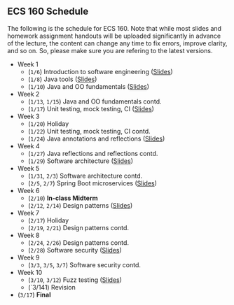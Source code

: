 ## ECS 160 Schedule

The following is the schedule for ECS 160. Note that while most slides and homework assignment handouts
will be uploaded significantly in
advance of the lecture, the content can change any time to fix errors, improve clarity, and so on. So, please
make sure you are refering to the latest versions.


- Week 1
  - (`1/6`) Introduction to software engineering ([Slides](slides/1_logistics_and_course_introduction.pptx))
  - (`1/8`) Java tools ([Slides](slides/2_java_tools_intellij_maven.pptx))
  - (`1/10`) Java and OO fundamentals ([Slides](slides/3_object_oriented_fundamentals.pptx))
- Week 2
  - (`1/13`, `1/15`) Java and OO fundamentals contd.
  - (`1/17`) Unit testing, mock testing, CI ([Slides](slides/4_unit_testing_mocking_frameworks_CI.pptx))
- Week 3
  - (`1/20`) Holiday
  - (`1/22`) Unit testing, mock testing, CI contd.
  - (`1/24`) Java annotations and reflections ([Slides](slides/5_annotations_and_reflection.pptx))
- Week 4
  - (`1/27`) Java reflections and reflections contd.
  - (`1/29`) Software architecture ([Slides](slides/6_software_architecture.pptx))
- Week 5
  - (`1/31`, `2/3`) Software architecture contd.
  - (`2/5`, `2/7`) Spring Boot microservices ([Slides](slides/7_spring_boot.pptx))
- Week 6
  - (`2/10`) **In-class Midterm**
  - (`2/12`, `2/14`) Design patterns ([Slides](slides/8_design_patterns.pptx))
- Week 7
  - (`2/17`) Holiday
  - (`2/19`, `2/21`) Design patterns contd.
- Week 8
  - (`2/24`, `2/26`) Design patterns contd.
  - (`2/28`) Software security ([Slides](slides/9_software_security.pptx))
- Week 9
  - (`3/3`, `3/5`, `3/7`) Software security contd.
- Week 10
  - (`3/10`, `3/12`) Fuzz testing ([Slides](slides/10_fuzzing.pptx))
  - (`3/141) Revision
- (`3/17`) **Final**
